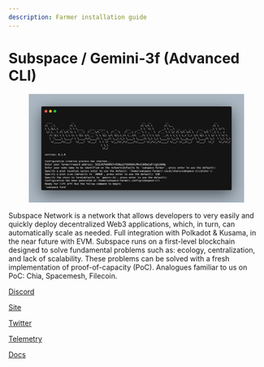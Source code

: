 ```yaml
---
description: Farmer installation guide
---
```


# Subspace / Gemini-3f (Advanced CLI)

<figure><img src="../../.gitbook/assets/image (4) (2).png" alt=""><figcaption></figcaption></figure>

Subspace Network is a network that allows developers to very easily and quickly deploy decentralized Web3 applications, which, in turn, can automatically scale as needed. Full integration with Polkadot & Kusama, in the near future with EVM. Subspace runs on a first-level blockchain designed to solve fundamental problems such as: ecology, centralization, and lack of scalability. These problems can be solved with a fresh implementation of proof-of-capacity (PoC). Analogues familiar to us on PoC: Chia, Spacemesh, Filecoin.

[Discord](https://discord.gg/subspace-network)

[Site](https://ru.subspace.network/)

[Twitter](https://twitter.com/NetworkSubspace)

[Telemetry](https://telemetry.subspace.network/#map/0x92e91e657747c41eeabed5129ff51689d2e935b9f6abfbd5dfcb2e1d0d035095)

[Docs](https://docs.subspace.network/)
